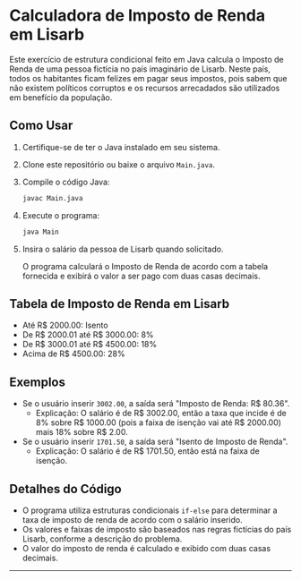 # Calculadora de Imposto de Renda em Lisarb

Este exercício de estrutura condicional feito em Java calcula o Imposto de Renda de uma pessoa fictícia no país imaginário de Lisarb. Neste país, todos os habitantes ficam felizes em pagar seus impostos, pois sabem que não existem políticos corruptos e os recursos arrecadados são utilizados em benefício da população.

## Como Usar

1. Certifique-se de ter o Java instalado em seu sistema.
2. Clone este repositório ou baixe o arquivo `Main.java`.
3. Compile o código Java:

   ```bash
   javac Main.java
   ```

4. Execute o programa:

   ```bash
   java Main
   ```

5. Insira o salário da pessoa de Lisarb quando solicitado.

   O programa calculará o Imposto de Renda de acordo com a tabela fornecida e exibirá o valor a ser pago com duas casas decimais.

## Tabela de Imposto de Renda em Lisarb

- Até R$ 2000.00: Isento
- De R$ 2000.01 até R$ 3000.00: 8%
- De R$ 3000.01 até R$ 4500.00: 18%
- Acima de R$ 4500.00: 28%

## Exemplos

- Se o usuário inserir `3002.00`, a saída será "Imposto de Renda: R$ 80.36".
  - Explicação: O salário é de R$ 3002.00, então a taxa que incide é de 8% sobre R$ 1000.00 (pois a faixa de isenção vai até R$ 2000.00) mais 18% sobre R$ 2.00.
- Se o usuário inserir `1701.50`, a saída será "Isento de Imposto de Renda".
  - Explicação: O salário é de R$ 1701.50, então está na faixa de isenção.

## Detalhes do Código

- O programa utiliza estruturas condicionais `if-else` para determinar a taxa de imposto de renda de acordo com o salário inserido.
- Os valores e faixas de imposto são baseados nas regras fictícias do país Lisarb, conforme a descrição do problema.
- O valor do imposto de renda é calculado e exibido com duas casas decimais.
---
